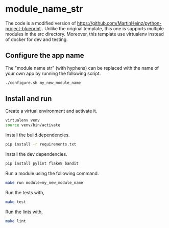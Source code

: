 # module_name_str

The code is a modified version of
https://github.com/MartinHeinz/python-project-blueprint . Unlike the
original template, this one is supports multiple modules in the src
directory. Moreover, this template use virtualenv instead of docker for
dev and testing.


## Configure the app name

The "module name str" (with hyphens) can be replaced with the name of your
own app by running the following script.

```bash
./configure.sh my_new_module_name
```

## Install and run

Create a virtual environment and activate it.

```bash
virtualenv venv
source venv/bin/activate
```

Install the build dependencies.

```bash
pip install -r requirements.txt
```


Install the dev dependencies.

```bash
pip install pylint flake8 bandit
```

Run a module using the following command.

```bash
make run module=my_new_module_name
```

Run the tests with,

```bash
make test
```


Run the lints with,


```bash
make lint
```
